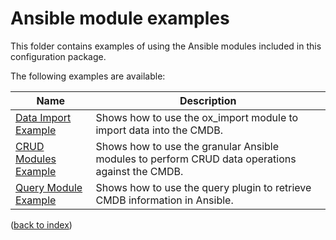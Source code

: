 # Ansible module examples

This folder contains examples of using the Ansible modules included in this configuration package.

The following examples are available:

| Name | Description |
|---|---|
| [Data Import Example](import/readme.md) | Shows how to use the ox_import module to import data into the CMDB. |
| [CRUD Modules Example](crud/readme.md) | Shows how to use the granular Ansible modules to perform CRUD data operations against the CMDB. |
| [Query Module Example](query/readme.md) | Shows how to use the query plugin to retrieve CMDB information in Ansible. |

([back to index](../../readme.md))